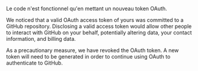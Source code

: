 Le code n'est fonctionnel qu'en mettant un nouveau token OAuth.

We noticed that a valid OAuth access token of yours was committed to a GitHub repository. Disclosing a valid access token would allow other people to interact with GitHub on your behalf, potentially altering data, your contact information, and billing data.

As a precautionary measure, we have revoked the OAuth token. A new token will need to be generated in order to continue using OAuth to authenticate to GitHub.

